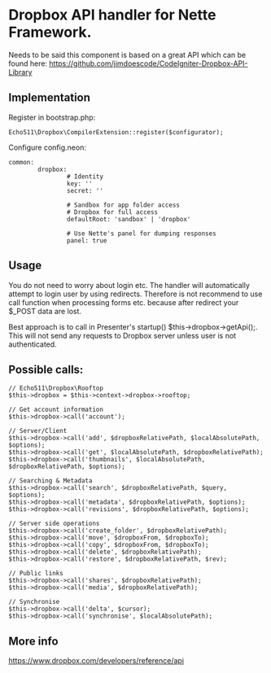 Dropbox API handler for Nette Framework.
========================================

Needs to be said this component is based on a great API which can be found here: https://github.com/jimdoescode/CodeIgniter-Dropbox-API-Library

Implementation
--------------

Register in bootstrap.php:

    Echo511\Dropbox\CompilerExtension::register($configurator);

Configure config.neon:

    common:
            dropbox:
                    # Identity
                    key: ''
                    secret: ''

                    # Sandbox for app folder access
                    # Dropbox for full access
                    defaultRoot: 'sandbox' | 'dropbox'

                    # Use Nette's panel for dumping responses
                    panel: true


Usage
-----

You do not need to worry about login etc. The handler will automatically attempt to login user by using redirects. Therefore is not recommend to use call function when processing forms etc. because after redirect your $_POST data are lost.

Best approach is to call in Presenter's startup() $this->dropbox->getApi();. This will not send any requests to Dropbox server unless user is not authenticated.


Possible calls:
---------------

    // Echo511\Dropbox\Rooftop
    $this->dropbox = $this->context->dropbox->rooftop;

    // Get account information
    $this->dropbox->call('account');

    // Server/Client
    $this->dropbox->call('add', $dropboxRelativePath, $localAbsolutePath, $options);
    $this->dropbox->call('get', $localAbsolutePath, $dropboxRelativePath);
    $this->dropbox->call('thumbnails', $localAbsolutePath, $dropboxRelativePath, $options);

    // Searching & Metadata
    $this->dropbox->call('search', $dropboxRelativePath, $query, $options);
    $this->dropbox->call('metadata', $dropboxRelativePath, $options);
    $this->dropbox->call('revisions', $dropboxRelativePath, $options);

    // Server side operations
    $this->dropbox->call('create_folder', $dropboxRelativePath);
    $this->dropbox->call('move', $dropboxFrom, $dropboxTo);
    $this->dropbox->call('copy', $dropboxFrom, $dropboxTo);
    $this->dropbox->call('delete', $dropboxRelativePath);
    $this->dropbox->call('restore', $dropboxRelativePath, $rev);

    // Public links
    $this->dropbox->call('shares', $dropboxRelativePath);
    $this->dropbox->call('media', $dropboxRelativePath);

    // Synchronise
    $this->dropbox->call('delta', $cursor);
    $this->dropbox->call('synchronise', $localAbsolutePath);


More info
---------
https://www.dropbox.com/developers/reference/api